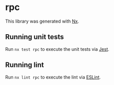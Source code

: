 # rpc

This library was generated with [Nx](https://nx.dev).

## Running unit tests

Run `nx test rpc` to execute the unit tests via [Jest](https://jestjs.io).

## Running lint

Run `nx lint rpc` to execute the lint via [ESLint](https://eslint.org/).
